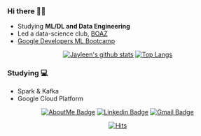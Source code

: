 ### Hi there 👋🏼
- Studying **ML/DL and Data Engineering**
- Led a data-science club, [BOAZ](https://github.com/BOAZ-bigdata)
- [Google Developers ML Bootcamp](https://events.withgoogle.com/google-developers-mlb-kr-2021/)

<div align=center>

[![Jayleen's github stats](https://github-readme-stats.vercel.app/api?username=jayleenym)](https://github.com/jayleenym/github-readme-stats)
[![Top Langs](https://github-readme-stats.vercel.app/api/top-langs/?username=jayleenym&layout=compact)](https://github.com/jayleenym/github-readme-stats)
</div>

### Studying 💻
- Spark & Kafka
- Google Cloud Platform

<!-- ### Interest
- Yoga🧘🏻‍♀️, Jogging🏃🏻‍♀️, Movies🍿
 -->
<div align=center>

[![AboutMe Badge](http://img.shields.io/badge/-AboutMe-black?style=flat-square&logo=github&link=https://jayleenym.github.io/)](https://jayleenym.github.io/) 
[![Linkedin Badge](https://img.shields.io/badge/-LinkedIn-blue?style=flat-square&logo=Linkedin&logoColor=white&link=https://www.linkedin.com/in/yjmoon/)](https://www.linkedin.com/in/yjmoon/) 
[![Gmail Badge](https://img.shields.io/badge/-Gmail-d14836?style=flat-square&logo=Gmail&logoColor=white&link=mailto:jayleenym@gmail.com)](mailto:jayleenym@gmail.com)
</div>


<div align=center>

[![Hits](https://hits.seeyoufarm.com/api/count/incr/badge.svg?url=https%3A%2F%2Fgithub.com%2Fjayleenm%2Fhit-counter&count_bg=%2379C83D&title_bg=%23555555&icon=&icon_color=%23E7E7E7&title=hits&edge_flat=false)](https://hits.seeyoufarm.com)
</div>
